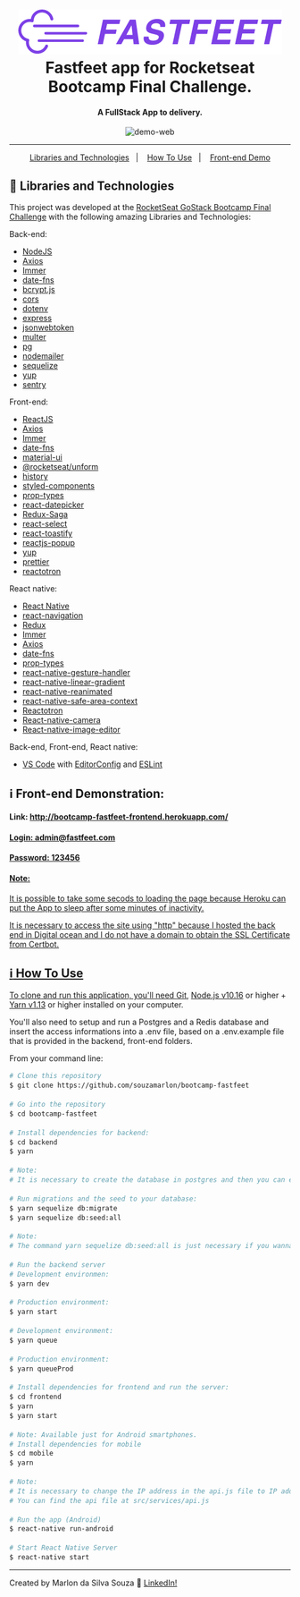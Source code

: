 <h1 align="center">
    <img alt="Fastfeet App" src="https://github.com/souzamarlon/bootcamp-fastfeet/blob/master/front-end/src/assets/logo.png" />
    <br>
    Fastfeet app for Rocketseat Bootcamp Final Challenge.
</h1>

<h4 align="center">
  A FullStack App to delivery.
</h4>

<div align="center">
  <img src="https://user-images.githubusercontent.com/42625569/82815845-60749400-9e70-11ea-861d-67e04729b48d.gif" alt="demo-web" height="320">
</div>

<hr>

<p align="center">
  <a href="#rocket-Libraries and Technologies">Libraries and Technologies</a>&nbsp;&nbsp;&nbsp;|&nbsp;&nbsp;&nbsp;
  <a href="#information_source-how-to-use">How To Use</a>&nbsp;&nbsp;&nbsp;|&nbsp;&nbsp;&nbsp;
  <a href="#information_source-front-end-demonstration">Front-end Demo</a>
</p>

## :rocket: Libraries and Technologies

This project was developed at the [RocketSeat GoStack Bootcamp Final Challenge](https://rocketseat.com.br/gostack) with the following amazing Libraries and Technologies:

Back-end:
- [NodeJS](https://nodejs.org)
- [Axios](https://github.com/axios/axios)
- [Immer](https://github.com/immerjs/immer)
- [date-fns](https://date-fns.org/)
- [bcrypt.js](https://github.com/dcodeIO/bcrypt.js)
- [cors](https://github.com/expressjs/cors)
- [dotenv](https://github.com/motdotla/dotenv)
- [express](https://github.com/expressjs/express)
- [jsonwebtoken](https://github.com/auth0/node-jsonwebtoken)
- [multer](https://github.com/expressjs/multer)
- [pg](https://github.com/brianc/node-postgres)
- [nodemailer](https://github.com/nodemailer/nodemailer)
- [sequelize](https://github.com/sequelize/sequelize)
- [yup](https://github.com/jquense/yup)
- [sentry](https://sentry.io/)

Front-end:
- [ReactJS](https://reactjs.org/)
- [Axios](https://github.com/axios/axios)
- [Immer](https://github.com/immerjs/immer)
- [date-fns](https://date-fns.org/)
- [material-ui](https://github.com/mui-org/material-ui)
- [@rocketseat/unform](https://github.com/Rocketseat/unform)
- [history](https://github.com/ReactTraining/history)
- [styled-components](https://www.styled-components.com/)
- [prop-types](https://github.com/facebook/prop-types)
- [react-datepicker](https://github.com/Hacker0x01/react-datepicker)
- [Redux-Saga](https://redux-saga.js.org/)
- [react-select](https://github.com/JedWatson/react-select)
- [react-toastify](https://github.com/fkhadra/react-toastify)
- [reactjs-popup](https://github.com/yjose/reactjs-popup)
- [yup](https://github.com/jquense/yup)
- [prettier](https://prettier.io/)
- [reactotron](https://github.com/infinitered/reactotron)

React native:
- [React Native](https://facebook.github.io/react-native/)
- [react-navigation](https://reactnavigation.org/)
- [Redux](https://redux.js.org/)
- [Immer](https://github.com/immerjs/immer)
- [Axios](https://github.com/axios/axios)
- [date-fns](https://date-fns.org/)
- [prop-types](https://github.com/facebook/prop-types)
- [react-native-gesture-handler](https://github.com/software-mansion/react-native-gesture-handler)
- [react-native-linear-gradient](https://github.com/react-native-community/react-native-linear-gradient)
- [react-native-reanimated](https://github.com/software-mansion/react-native-reanimated)
- [react-native-safe-area-context](https://github.com/th3rdwave/react-native-safe-area-context)
- [Reactotron](https://infinite.red/reactotron)
- [React-native-camera](https://github.com/react-native-community/react-native-camera)
- [React-native-image-editor](https://github.com/react-native-community/react-native-image-editor)

Back-end, Front-end, React native:
- [VS Code][vc] with [EditorConfig][vceditconfig] and [ESLint][vceslint]

## :information_source: Front-end Demonstration:
<h4>Link: <a href="http://bootcamp-fastfeet-frontend.herokuapp.com/">http://bootcamp-fastfeet-frontend.herokuapp.com/</h4>
<h4>Login: admin@fastfeet.com</h4>
<h4>Password: 123456</h4>

<h4>Note:</h4>
<p> It is possible to take some secods to loading the page because Heroku can put the App to sleep after some minutes of inactivity.</p>
<p> It is necessary to access the site using "http" because I hosted the back end in Digital ocean and I do not have a domain to obtain the SSL Certificate from Certbot.</p>

## :information_source: How To Use

To clone and run this application, you'll need [Git](https://git-scm.com), [Node.js v10.16][nodejs] or higher + [Yarn v1.13][yarn] or higher installed on your computer.

You'll also need to setup and run a Postgres and a Redis database and insert the access informations into a .env file, based on a .env.example file that is provided in the backend, front-end folders.

From your command line:

```bash
# Clone this repository
$ git clone https://github.com/souzamarlon/bootcamp-fastfeet

# Go into the repository
$ cd bootcamp-fastfeet

# Install dependencies for backend:
$ cd backend
$ yarn

# Note:
# It is necessary to create the database in postgres and then you can execute yarn sequelize db:migrate.

# Run migrations and the seed to your database:
$ yarn sequelize db:migrate
$ yarn sequelize db:seed:all

# Note: 
# The command yarn sequelize db:seed:all is just necessary if you wanna create the admin user automatically.

# Run the backend server
# Development environmen:
$ yarn dev

# Production environment:
$ yarn start

# Development environment:
$ yarn queue 

# Production environment:
$ yarn queueProd

# Install dependencies for frontend and run the server:
$ cd frontend
$ yarn
$ yarn start

# Note: Available just for Android smartphones.
# Install dependencies for mobile
$ cd mobile
$ yarn

# Note:
# It is necessary to change the IP address in the api.js file to IP address where you installed the back end.
# You can find the api file at src/services/api.js

# Run the app (Android)
$ react-native run-android

# Start React Native Server
$ react-native start
```
---
Created by Marlon da Silva Souza :wave: [LinkedIn!](https://www.linkedin.com/in/marlonssouza/)

[nodejs]: https://nodejs.org/
[yarn]: https://yarnpkg.com/
[vc]: https://code.visualstudio.com/
[vceditconfig]: https://marketplace.visualstudio.com/items?itemName=EditorConfig.EditorConfig
[vceslint]: https://marketplace.visualstudio.com/items?itemName=dbaeumer.vscode-eslint

